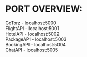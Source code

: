 # PORT OVERVIEW:
GoTorz - localhost:5000\
FlightAPI - localhost:5001\
HotelAPI - localhost:5002\
PackageAPI - localhost:5003\
BookingAPI - localhost:5004\
ChatAPI - localhost:5005
